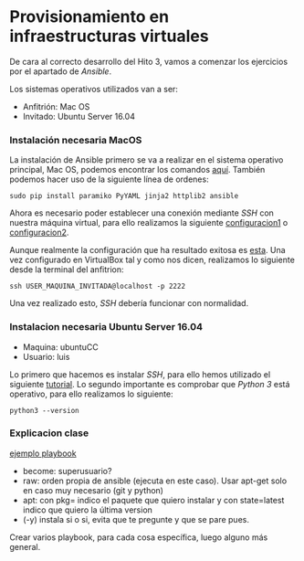 # Provisionamiento en infraestructuras virtuales

De cara al correcto desarrollo del Hito 3, vamos a comenzar los ejercicios por el apartado de *Ansible*.

Los sistemas operativos utilizados van a ser:
- Anfitrión: Mac OS
- Invitado: Ubuntu Server 16.04 

### Instalación necesaria MacOS

La instalación de Ansible primero se va a realizar en el sistema operativo principal, Mac OS, podemos encontrar los comandos 
[aquí](https://docs.ansible.com/ansible/2.5/installation_guide/intro_installation.html#latest-releases-via-pip). También podemos hacer uso de la siguiente línea de ordenes:
~~~
sudo pip install paramiko PyYAML jinja2 httplib2 ansible
~~~

Ahora es necesario poder establecer una conexión mediante *SSH* con nuestra máquina virtual, para ello realizamos la siguiente [configuracion1](https://jorgepuente.es/sistemas/acceder-una-maquina-virtual-virtualbox-traves-nat/) o [configuracion2](http://www.felip.info/linux/configurar-ssh-entre-huespedes-virtualbox-y-anfitrion-en-linux/).

Aunque realmente la configuración que ha resultado exitosa es [esta](https://unix.stackexchange.com/questions/231138/ssh-into-virtualbox-on-mac). Una vez configurado en VirtualBox tal y como nos dicen, realizamos lo siguiente desde la terminal del anfitrion:
~~~
ssh USER_MAQUINA_INVITADA@localhost -p 2222
~~~

Una vez realizado esto, *SSH* debería funcionar con normalidad.


### Instalacion necesaria Ubuntu Server 16.04

- Maquina: ubuntuCC
- Usuario: luis

Lo primero que hacemos es instalar *SSH*, para ello hemos utilizado el siguiente [tutorial](http://linux-sys-adm.com/ubuntu-16.04-lts-how-to-install-and-configure-ssh/).
Lo segundo importante es comprobar que *Python 3* está operativo, para ello realizamos lo siguiente:
~~~
python3 --version
~~~


### Explicacion clase

[ejemplo playbook](https://github.com/JJ/platzi-docker-vm/blob/master/provision/playbook.yml)

 - become: superusuario?
 - raw: orden propia de ansible (ejecuta en este caso). Usar apt-get solo en caso muy necesario (git y python)
 - apt: con pkg= indico el paquete que quiero instalar y con state=latest indico que quiero la última version
 - (-y) instala si o si, evita que te pregunte y que se pare pues.

 Crear varios playbook, para cada cosa específica, luego alguno más general.